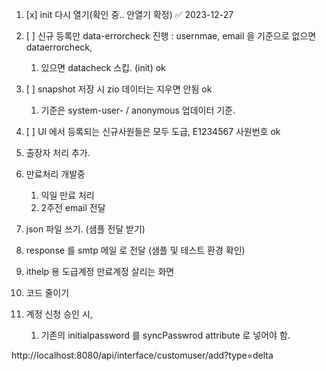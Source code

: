 
1. [x] init 다시 열기(확인 중.. 안열기 확정) ✅ 2023-12-27
2. [ ] 신규 등록만 data-errorcheck 진행 : usernmae, email 을 기준으로 없으면 dataerrorcheck,
	1. 있으면 datacheck 스킵. (init) ok
3. [ ] snapshot 저장 시 zio 데이터는 지우면 안됨 ok
	1. 기준은 system-user- / anonymous 업데이터 기준.
4. [ ] UI 에서 등록되는 신규사원들은 모두 도급, E1234567 사원번호 ok


1. 출장자 처리 추가.
2. 만료처리 개발중
	1. 익일 만료 처리
	2. 2주전 email 전달
3. json 파일 쓰기. (샘플 전달 받기)
4. response 를 smtp 메일 로 전달 (샘플 및 테스트 환경 확인)
5. ithelp 용 도급계정 만료계정 살리는 화면
6. 코드 줄이기
7. 계정 신청 승인 시,
	1. 기존의 initialpassword 를 syncPasswrod attribute 로 넣어야 함.

http://localhost:8080/api/interface/customuser/add?type=delta